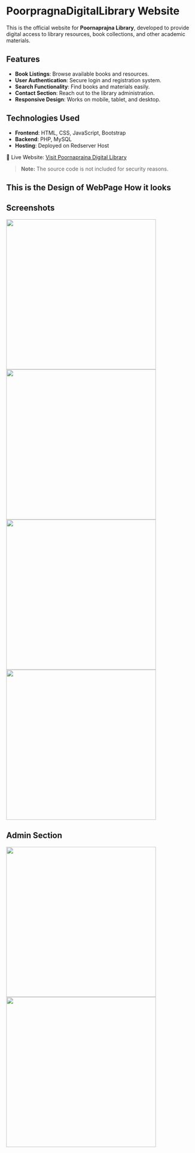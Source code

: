 # PoorpragnaDigitalLibrary Website

This is the official website for **Poornaprajna Library**, developed to provide digital access to library resources, book collections, and other academic materials.

## Features
- **Book Listings**: Browse available books and resources.
- **User Authentication**: Secure login and registration system.
- **Search Functionality**: Find books and materials easily.
- **Contact Section**: Reach out to the library administration.
- **Responsive Design**: Works on mobile, tablet, and desktop.

## Technologies Used
- **Frontend**: HTML, CSS, JavaScript, Bootstrap
- **Backend**: PHP, MySQL
- **Hosting**: Deployed on Redserver Host

🚀 Live Website: [Visit Poornaprajna Digital Library](https://www.poornaprajnalibrary.com)

> **Note:** The source code is not included for security reasons.

## This is the Design of WebPage How it looks
## Screenshots  

<img src="https://github.com/user-attachments/assets/e2765a5b-3f21-4312-b76a-e953f1820b83" width="400">
<img src="https://github.com/user-attachments/assets/34fc53ef-c9de-49aa-b09b-9c3b3dbe5d36" width="400">
<img src="https://github.com/user-attachments/assets/138da7c4-3b4a-43dd-a9f1-e1fe2ae2689b" width="400">
<img src="https://github.com/user-attachments/assets/5b5cca61-d2ec-48fd-b9be-bac3fbe92491" width="400">


## Admin Section

<img src="https://github.com/user-attachments/assets/a8442040-b585-49f7-9a97-df9f46e68fdd" width="400">
<img src="https://github.com/user-attachments/assets/83100444-6d95-4345-88c6-b9a342ad0c2b" width="400">




